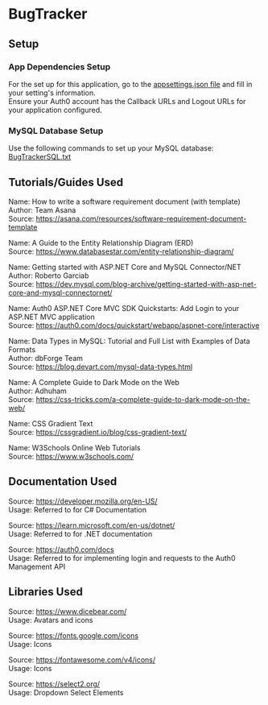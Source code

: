 # BugTracker

## Setup
### App Dependencies Setup
For the set up for this application, go to the [appsettings.json file](https://github.com/IreneRSun/BugTracker/blob/main/appsettings.json) and fill in your setting's information. </br>
Ensure your Auth0 account has the Callback URLs and Logout URLs for your application configured. </br>

### MySQL Database Setup
Use the following commands to set up your MySQL database: </br>
[BugTrackerSQL.txt](https://github.com/IreneRSun/BugTracker/files/12271477/BugTrackerSQL.txt) </br>

## Tutorials/Guides Used
Name: How to write a software requirement document (with template) </br>
Author: Team Asana </br>
Source: https://asana.com/resources/software-requirement-document-template </br>

Name: A Guide to the Entity Relationship Diagram (ERD) </br>
Source: https://www.databasestar.com/entity-relationship-diagram/ </br>

Name: Getting started with ASP.NET Core and MySQL Connector/NET </br>
Author: Roberto Garciab </br>
Source: https://dev.mysql.com/blog-archive/getting-started-with-asp-net-core-and-mysql-connectornet/ </br>

Name: Auth0 ASP.NET Core MVC SDK Quickstarts: Add Login to your ASP.NET MVC application <br/>
Source: https://auth0.com/docs/quickstart/webapp/aspnet-core/interactive <br/>

Name: Data Types in MySQL: Tutorial and Full List with Examples of Data Formats </br>
Author: dbForge Team </br>
Source: https://blog.devart.com/mysql-data-types.html </br>

Name: A Complete Guide to Dark Mode on the Web </br>
Author: Adhuham <br/>
Source: https://css-tricks.com/a-complete-guide-to-dark-mode-on-the-web/ </br>

Name: CSS Gradient Text </br>
Source: https://cssgradient.io/blog/css-gradient-text/ </br>

Name: W3Schools Online Web Tutorials </br>
Source: https://www.w3schools.com/ </br>

## Documentation Used
Source: https://developer.mozilla.org/en-US/ </br>
Usage: Referred to for C# Documentation </br>

Source: https://learn.microsoft.com/en-us/dotnet/ </br>
Usage: Referred to for .NET documentation </br>

Source: https://auth0.com/docs </br>
Usage: Referred to for implementing login and requests to the Auth0 Management API </br>

## Libraries Used
Source: https://www.dicebear.com/ </br>
Usage: Avatars and icons </br>

Source: https://fonts.google.com/icons </br>
Usage: Icons </br>

Source: https://fontawesome.com/v4/icons/ </br>
Usage: Icons </br>

Source: https://select2.org/ </br>
Usage: Dropdown Select Elements </br>
